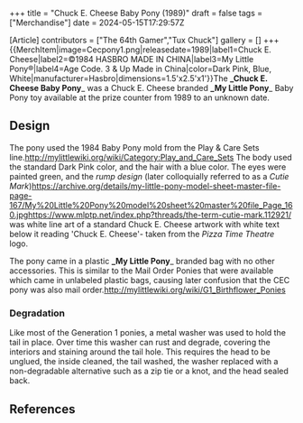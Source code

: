 +++
title = "Chuck E. Cheese Baby Pony (1989)"
draft = false
tags = ["Merchandise"]
date = 2024-05-15T17:29:57Z

[Article]
contributors = ["The 64th Gamer","Tux Chuck"]
gallery = []
+++
{{MerchItem|image=Cecpony1.png|releasedate=1989|label1=Chuck E. Cheese|label2=©1984 HASBRO MADE IN CHINA|label3=My Little Pony®|label4=Age Code. 3 & Up
Made in China|color=Dark Pink, Blue, White|manufacturer=Hasbro|dimensions=1.5'x2.5'x1'}}The **_Chuck E. Cheese Baby Pony**_ was a Chuck E. Cheese branded **_My Little Pony**_ Baby Pony toy available at the prize counter from 1989 to an unknown date.

## Design ##
The pony used the 1984 Baby Pony mold from the Play & Care Sets line.<ref>http://mylittlewiki.org/wiki/Category:Play_and_Care_Sets</ref> The body used the standard Dark Pink color, and the hair with a blue color. The eyes were painted green, and the _rump design_ (later colloquially referred to as a _Cutie Mark_)<ref>https://archive.org/details/my-little-pony-model-sheet-master-file-page-167/My%20Little%20Pony%20model%20sheet%20master%20file_Page_160.jpg</ref><ref>https://www.mlptp.net/index.php?threads/the-term-cutie-mark.112921/</ref> was white line art of a standard Chuck E. Cheese artwork with white text below it reading 'Chuck E. Cheese'- taken from the _Pizza Time Theatre_ logo.

The pony came in a plastic **_My Little Pony**_ branded bag with no other accessories. This is similar to the Mail Order Ponies that were available which came in unlabeled plastic bags, causing later confusion that the CEC pony was also mail order.<ref>http://mylittlewiki.org/wiki/G1_Birthflower_Ponies</ref>

### Degradation ###
Like most of the Generation 1 ponies, a metal washer was used to hold the tail in place. Over time this washer can rust and degrade, covering the interiors and staining around the tail hole. This requires the head to be unglued, the inside cleaned, the tail washed, the washer replaced with a non-degradable alternative such as a zip tie or a knot, and the head sealed back.




## References ##